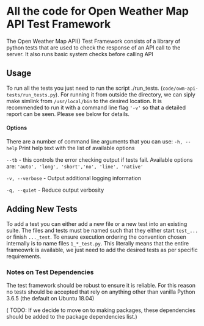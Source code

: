# All the code for Open Weather Map API Test Framework

The  Open Weather Map API() Test Framework consists of a library of python tests that are used to check the response of an API call to the server. It also runs basic system checks before calling API

## Usage
To run all the tests you just need to run the script ./run_tests. (`code/owm-api-tests/run_tests.py`). For running it from outside the directory, we can siply make simlink from `/usr/local/bin` to the desired location.
It is recommended to run it with a command line flag `'-v'` so that a detailed report can be seen. Please see below for details.

#### Options
There are a number of command line arguments that you can use:
`-h, --help` Print help text with the list of available options

`--tb` - this controls the error checking output if tests fail. 
Available options are:
 `'auto', 'long', 'short','no', 'line', 'native' `
 
 `-v, --verbose` - Output additional logging information
 
 `-q, --quiet` -   Reduce output verbosity
         
 
## Adding New Tests
To add a test you can either add a new file or a new test into an existing suite. The files and tests must be named such that they either start `test_...` or finish `..._test`.
To ensure execution ordering the convention chosen internally is to name files `1_*_test.py`. 
This literally means that the entire frameowrk is available, we just need to add the desired tests as per specific requirements. 

### Notes on Test Dependencies
The test framework should be robust to ensure it is reliable.
For this reason no tests should be accepted that rely on anything other than vanilla Python 3.6.5 (the default on Ubuntu 18.04) 

( TODO: If we decide to move on to making packages, these dependencies should be added to the package dependencies list.)

